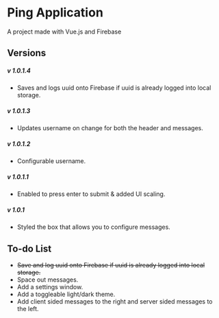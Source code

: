 # Ping Application
 A project made with Vue.js and Firebase
 
## Versions
##### v 1.0.1.4
- Saves and logs uuid onto Firebase if uuid is already logged into local storage.
##### v 1.0.1.3 
- Updates username on change for both the header and messages.
##### v 1.0.1.2 
- Configurable username.
##### v 1.0.1.1
- Enabled to press enter to submit & added UI scaling.
##### v 1.0.1
- Styled the box that allows you to configure messages.

## To-do List 
- ~~Save and log uuid onto Firebase if uuid is already logged into local storage.~~
- Space out messages.
- Add a settings window.
- Add a toggleable light/dark theme.
- Add client sided messages to the right and server sided messages to the left.
